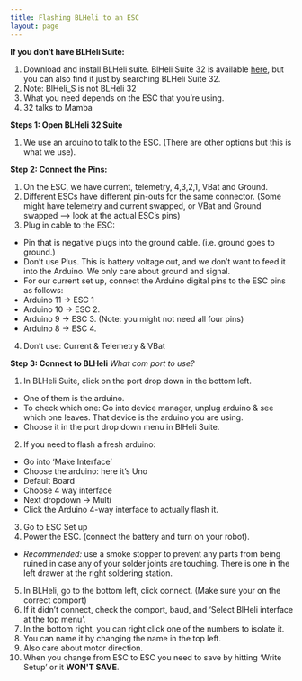 ```yaml
---
title: Flashing BLHeli to an ESC
layout: page
---
```


**If you don’t have BLHeli Suite:**
1. Download and install BLHeli suite. BlHeli Suite 32 is available [here](https://github.com/bitdump/BLHeli/releases), but you can also find it just by searching BLHeli Suite 32. 
2. Note: BlHeli_S is not BLHeli 32
3. What you need depends on the ESC that you’re using.
4. 32 talks to Mamba

**Steps 1: Open BLHeli 32 Suite**
1. We use an arduino to talk to the ESC. (There are other options but this is what we use).

**Step 2: Connect the Pins:**
1. On the ESC, we have current, telemetry, 4,3,2,1, VBat and Ground.
2. Different ESCs have different pin-outs for the same connector. (Some might have telemetry and current swapped, or VBat and Ground swapped --> look at the actual ESC’s pins)
3. Plug in cable to the ESC:
- Pin that is negative plugs into the ground cable. (i.e. ground goes to ground.)
- Don’t use Plus. This is battery voltage out, and we don’t want to feed it into the Arduino. We only care about ground and signal.
- For our current set up, connect the Arduino digital pins to the ESC pins as follows:
-   Arduino 11 → ESC 1
-   Arduino 10 → ESC 2.
-   Arduino 9 → ESC 3.  (Note: you might not need all four pins)
-   Arduino 8 → ESC 4.
4. Don’t use: Current & Telemetry & VBat

**Step 3: Connect to BLHeli**
*What com port to use?*
1. In BLHeli Suite, click on the port drop down in the bottom left.
- One of them is the arduino.
- To check which one: Go into device manager, unplug arduino & see which one leaves. That device is the arduino you are using.
- Choose it in the port drop down menu in BlHeli Suite.
2. If you need to flash a fresh arduino:
- Go into ‘Make Interface’
- Choose the arduino: here it’s Uno
- Default Board
- Choose 4 way interface
- Next dropdown → Multi
- Click the Arduino 4-way interface to actually flash it.
3. Go to ESC Set up
4. Power the ESC. (connect the battery and turn on your robot).
- *Recommended:* use a smoke stopper to prevent any parts from being ruined in case any of your solder joints are touching. There is one in the left drawer at the right soldering station.
5. In BLHeli, go to the bottom left, click connect. (Make sure your on the correct comport)
6. If it didn’t connect, check the comport, baud, and ‘Select BlHeli interface at the top menu’.
7. In the bottom right, you can right click one of the numbers to isolate it.
8. You can name it by changing the name in the top left.
9. Also care about motor direction. 
9. When you change from ESC to ESC you need to save by hitting ‘Write Setup’ or it **WON'T SAVE**.

